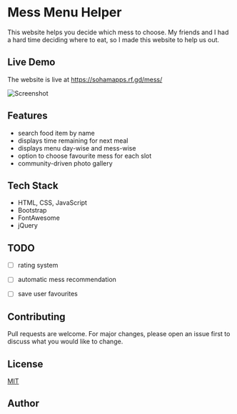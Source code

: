# Mess Menu Helper

This website helps you decide which mess to choose. My friends and I had a hard time deciding where to eat, so I made this website to help us out.

## Live Demo

The website is live at https://sohamapps.rf.gd/mess/

![Screenshot](screenshot.png)

## Features

- search food item by name
- displays time remaining for next meal
- displays menu day-wise and mess-wise
- option to choose favourite mess for each slot
- community-driven photo gallery

## Tech Stack

- HTML, CSS, JavaScript
- Bootstrap
- FontAwesome
- jQuery

## TODO

- [ ] rating system
- [ ] automatic mess recommendation
- [ ] save user favourites


## Contributing

Pull requests are welcome. For major changes, please open an issue first to discuss what you would like to change.


## License

[MIT](LICENSE)

## Author
